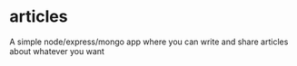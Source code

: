 # articles
A simple node/express/mongo app where you can write and share articles about whatever you want
